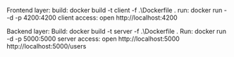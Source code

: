 Frontend layer:
    build: docker build -t client  -f .\Dockerfile .
    run: docker run --d -p 4200:4200  client
    access: open http://localhost:4200

Backend layer:
    Build: docker build -t server  -f .\Dockerfile .
    Run: docker run -d -p 5000:5000  server
    access: open http://localhost:5000 http://localhost:5000/users




    